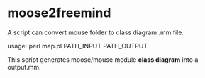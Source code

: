 # moose2freemind
A script can convert mouse folder to class diagram .mm file.

usage: perl map.pl PATH_INPUT PATH_OUTPUT

This script generates moose/mouse module **class diagram** into a output.mm.
